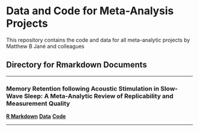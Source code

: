 #  Data and Code for Meta-Analysis Projects

This repository contains the code and data for all meta-analytic projects by Matthew B Jané and colleagues

Directory for Rmarkdown Documents
---
---

### Memory Retention following Acoustic Stimulation in Slow-Wave Sleep: A Meta-Analytic Review of Replicability and Measurement Quality

[**R Markdown**](https://matthewbjane.github.io/meta_analyses/acoustic_stimulation_and_memory/analysis/code.html)
[**Data**](https://matthewbjane.github.io/meta_analyses/acoustic_stimulation_and_memory/analysis/code.html)
[**Code**](https://matthewbjane.github.io/meta_analyses/acoustic_stimulation_and_memory/analysis/code.html)

---
